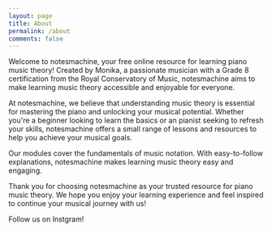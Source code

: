 ```yaml
---
layout: page
title: About
permalink: /about
comments: false
---
```


<div class="row justify-content-between">
<div class="col-md-8 pr-5">

<p>
Welcome to notesmachine, your free online resource for learning piano music theory! Created by Monika, a passionate musician with a Grade 8 certification from the Royal Conservatory of Music, notesmachine aims to make learning music theory accessible and enjoyable for everyone.
</p>
<p>
At notesmachine, we believe that understanding music theory is essential for mastering the piano and unlocking your musical potential. Whether you're a beginner looking to learn the basics or an pianist seeking to refresh your skills, notesmachine offers a small range of lessons and resources to help you achieve your musical goals.
</p>
<p>
Our modules cover the fundamentals of music notation. With easy-to-follow explanations, notesmachine makes learning music theory easy and engaging.
</p>
<p>
Thank you for choosing notesmachine as your trusted resource for piano music theory. We hope you enjoy your learning experience and feel inspired to continue your musical journey with us!
</p>
</div>

<div class="col-md-4">

<div class="sticky-top sticky-top-80">
Follow us on Instgram!
</div>
</div>
</div>
